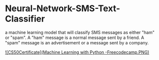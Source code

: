# Neural-Network-SMS-Text-Classifier
a machine learning model that will classify SMS messages as either "ham" or "spam". A "ham" message is a normal message sent by a friend. A "spam" message is an advertisement or a message sent by a company.

[![CS50Certificate](Machine Learning with Python -Freecodecamp.PNG)](https://freecodecamp.org/certification/HAQ-NAWAZ-MALIK/machine-learning-with-python-v7)
